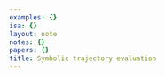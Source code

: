 ```yaml
---
examples: {}
isa: {}
layout: note
notes: {}
papers: {}
title: Symbolic trajectory evaluation
---
```

